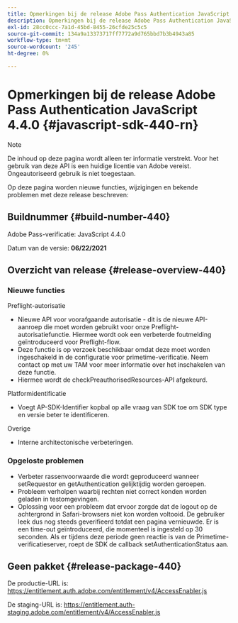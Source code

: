 ```yaml
---
title: Opmerkingen bij de release Adobe Pass Authentication JavaScript 4.4.0
description: Opmerkingen bij de release Adobe Pass Authentication JavaScript 4.4.0
exl-id: 28cc0ccc-7a1d-45bd-8455-26cfde25c5c5
source-git-commit: 134a9a13373717ff7772a9d765bbd7b3b4943a85
workflow-type: tm+mt
source-wordcount: '245'
ht-degree: 0%

---
```


# Opmerkingen bij de release Adobe Pass Authentication JavaScript 4.4.0 {#javascript-sdk-440-rn}

>[!NOTE]
>
>De inhoud op deze pagina wordt alleen ter informatie verstrekt. Voor het gebruik van deze API is een huidige licentie van Adobe vereist. Ongeautoriseerd gebruik is niet toegestaan.

Op deze pagina worden nieuwe functies, wijzigingen en bekende problemen met deze release beschreven:

## Buildnummer {#build-number-440}

Adobe Pass-verificatie: JavaScript 4.4.0

Datum van de versie: **06/22/2021**

## Overzicht van release {#release-overview-440}

### Nieuwe functies

Preflight-autorisatie

* Nieuwe API voor voorafgaande autorisatie - dit is de nieuwe API-aanroep die moet worden gebruikt voor onze Preflight-autorisatiefunctie. Hiermee wordt ook een verbeterde foutmelding geïntroduceerd voor Preflight-flow.
* Deze functie is op verzoek beschikbaar omdat deze moet worden ingeschakeld in de configuratie voor primetime-verificatie. Neem contact op met uw TAM voor meer informatie over het inschakelen van deze functie.
* Hiermee wordt de checkPreauthorisedResources-API afgekeurd.

Platformidentificatie

* Voegt AP-SDK-Identifier kopbal op alle vraag van SDK toe om SDK type en versie beter te identificeren.

Overige

* Interne architectonische verbeteringen.

### Opgeloste problemen

* Verbeter rassenvoorwaarde die wordt geproduceerd wanneer setRequestor en getAuthentication gelijktijdig worden geroepen.
* Probleem verholpen waarbij rechten niet correct konden worden geladen in testomgevingen.
* Oplossing voor een probleem dat ervoor zorgde dat de logout op de achtergrond in Safari-browsers niet kon worden voltooid. De gebruiker leek dus nog steeds geverifieerd totdat een pagina vernieuwde. Er is een time-out geïntroduceerd, die momenteel is ingesteld op 30 seconden. Als er tijdens deze periode geen reactie is van de Primetime-verificatieserver, roept de SDK de callback setAuthenticationStatus aan.

## Geen pakket {#release-package-440}

De productie-URL is: https://entitlement.auth.adobe.com/entitlement/v4/AccessEnabler.js

De staging-URL is: https://entitlement.auth-staging.adobe.com/entitlement/v4/AccessEnabler.js
